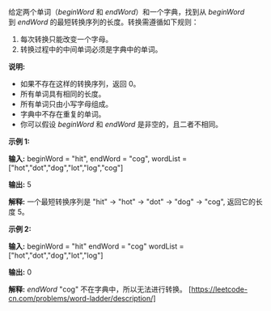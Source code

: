 给定两个单词（_beginWord_ 和 _endWord_）和一个字典，找到从 _beginWord_ 到 _endWord_ 的最短转换序列的长度。转换需遵循如下规则：

1.  每次转换只能改变一个字母。
2.  转换过程中的中间单词必须是字典中的单词。

**说明:**

*   如果不存在这样的转换序列，返回 0。
*   所有单词具有相同的长度。
*   所有单词只由小写字母组成。
*   字典中不存在重复的单词。
*   你可以假设 _beginWord_ 和 _endWord_ 是非空的，且二者不相同。

**示例 1:**

**输入:**
beginWord = "hit",
endWord = "cog",
wordList = \["hot","dot","dog","lot","log","cog"\]

**输出:** 5

**解释:** 一个最短转换序列是 "hit" -> "hot" -> "dot" -> "dog" -> "cog",
     返回它的长度 5。

**示例 2:**

**输入:**
beginWord = "hit"
endWord = "cog"
wordList = \["hot","dot","dog","lot","log"\]

**输出:** 0

**解释:** _endWord_ "cog" 不在字典中，所以无法进行转换。 
[https://leetcode-cn.com/problems/word-ladder/description/]
